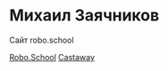 

# Михаил Заячников
Сайт robo.school

[Robo.School](https://m1sha1905.github.io/robo.school/ "Всплывающая подсказка")
[Castaway](https://m1sha1905.github.io/Castaway/ "Всплывающая подсказка")
